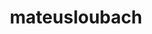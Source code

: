 ---
title: mateusloubach
github: https://github.com/mateusloubach
mode: light
transition: 3s
archetype:
- Little Bit of Everything
---